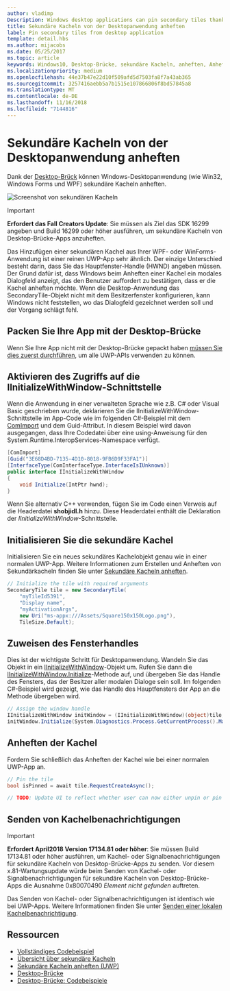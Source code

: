 ```yaml
---
author: vladimp
Description: Windows desktop applications can pin secondary tiles thanks to the Desktop Bridge!
title: Sekundäre Kacheln von der Desktopanwendung anheften
label: Pin secondary tiles from desktop application
template: detail.hbs
ms.author: mijacobs
ms.date: 05/25/2017
ms.topic: article
keywords: Windows10, Desktop-Brücke, sekundäre Kacheln, anheften, Anheften, Schnellstart, Codebeispiel, Beispiel, Sekundärkachel, Desktopanwendung, Win32, Winforms, WPF
ms.localizationpriority: medium
ms.openlocfilehash: 44e37b47e22d10f509afd5d7503fa8f7a43ab365
ms.sourcegitcommit: 3257416aebb5a7b1515e107866806f8bd57845a8
ms.translationtype: MT
ms.contentlocale: de-DE
ms.lasthandoff: 11/16/2018
ms.locfileid: "7144816"
---
```

# <a name="pin-secondary-tiles-from-desktop-application"></a>Sekundäre Kacheln von der Desktopanwendung anheften


Dank der [Desktop-Brück](https://developer.microsoft.com/windows/bridges/desktop) können Windows-Desktopanwendung (wie Win32, Windows Forms und WPF) sekundäre Kacheln anheften.

![Screenshot von sekundären Kacheln](images/secondarytiles.png)

> [!IMPORTANT]
> **Erfordert das Fall Creators Update**: Sie müssen als Ziel das SDK 16299 angeben und Build 16299 oder höher ausführen, um sekundäre Kacheln von Desktop-Brücke-Apps anzuheften.

Das Hinzufügen einer sekundären Kachel aus Ihrer WPF- oder WinForms-Anwendung ist einer reinen UWP-App sehr ähnlich. Der einzige Unterschied besteht darin, dass Sie das Hauptfenster-Handle (HWND) angeben müssen. Der Grund dafür ist, dass Windows beim Anheften einer Kachel ein modales Dialogfeld anzeigt, das den Benutzer auffordert zu bestätigen, dass er die Kachel anheften möchte. Wenn die Desktop-Anwendung das SecondaryTile-Objekt nicht mit dem Besitzerfenster konfigurieren, kann Windows nicht feststellen, wo das Dialogfeld gezeichnet werden soll und der Vorgang schlägt fehl.


## <a name="package-your-app-with-desktop-bridge"></a>Packen Sie Ihre App mit der Desktop-Brücke

Wenn Sie Ihre App nicht mit der Desktop-Brücke gepackt haben [müssen Sie dies zuerst durchführen](https://docs.microsoft.com/windows/uwp/porting/desktop-to-uwp-root), um alle UWP-APIs verwenden zu können.


## <a name="enable-access-to-iinitializewithwindow-interface"></a>Aktivieren des Zugriffs auf die IInitializeWithWindow-Schnittstelle

Wenn die Anwendung in einer verwalteten Sprache wie z.B. C# oder Visual Basic geschrieben wurde, deklarieren Sie die IInitializeWithWindow-Schnittstelle im App-Code wie im folgenden C#-Beispiel mit dem [ComImport](https://msdn.microsoft.com/library/system.runtime.interopservices.comimportattribute.aspx) und dem Guid-Attribut. In diesem Beispiel wird davon ausgegangen, dass Ihre Codedatei über eine using-Anweisung für den System.Runtime.InteropServices-Namespace verfügt.

```csharp
[ComImport]
[Guid("3E68D4BD-7135-4D10-8018-9FB6D9F33FA1")]
[InterfaceType(ComInterfaceType.InterfaceIsIUnknown)]
public interface IInitializeWithWindow
{
    void Initialize(IntPtr hwnd);
}
```

Wenn Sie alternativ C++ verwenden, fügen Sie im Code einen Verweis auf die Headerdatei **shobjidl.h** hinzu. Diese Headerdatei enthält die Deklaration der *IInitializeWithWindow*-Schnittstelle.


## <a name="initialize-the-secondary-tile"></a>Initialisieren Sie die sekundäre Kachel

Initialisieren Sie ein neues sekundäres Kachelobjekt genau wie in einer normalen UWP-App. Weitere Informationen zum Erstellen und Anheften von Sekundärkacheln finden Sie unter [Sekundäre Kacheln anheften](secondary-tiles-pinning.md).

```csharp
// Initialize the tile with required arguments
SecondaryTile tile = new SecondaryTile(
    "myTileId5391",
    "Display name",
    "myActivationArgs",
    new Uri("ms-appx:///Assets/Square150x150Logo.png"),
    TileSize.Default);
```


## <a name="assign-the-window-handle"></a>Zuweisen des Fensterhandles

Dies ist der wichtigste Schritt für Desktopanwendung. Wandeln Sie das Objekt in ein [IInitializeWithWindow](https://msdn.microsoft.com/library/windows/desktop/hh706981.aspx)-Objekt um. Rufen Sie dann die [IInitializeWithWindow.Initialize](https://msdn.microsoft.com/library/windows/desktop/hh706982.aspx)-Methode auf, und übergeben Sie das Handle des Fensters, das der Besitzer aller modalen Dialoge sein soll. Im folgenden C#-Beispiel wird gezeigt, wie das Handle des Hauptfensters der App an die Methode übergeben wird.

```csharp
// Assign the window handle
IInitializeWithWindow initWindow = (IInitializeWithWindow)(object)tile;
initWindow.Initialize(System.Diagnostics.Process.GetCurrentProcess().MainWindowHandle);
```


## <a name="pin-the-tile"></a>Anheften der Kachel

Fordern Sie schließlich das Anheften der Kachel wie bei einer normalen UWP-App an.

```csharp
// Pin the tile
bool isPinned = await tile.RequestCreateAsync();

// TODO: Update UI to reflect whether user can now either unpin or pin
```


## <a name="send-tile-notifications"></a>Senden von Kachelbenachrichtigungen

> [!IMPORTANT]
> **Erfordert April2018 Version 17134.81 oder höher**: Sie müssen Build 17134.81 oder höher ausführen, um Kachel- oder Signalbenachrichtigungen für sekundäre Kacheln von Desktop-Brücke-Apps zu senden. Vor diesem x.81-Wartungsupdate würde beim Senden von Kachel- oder Signalbenachrichtigungen für sekundäre Kacheln von Desktop-Brücke-Apps die Ausnahme 0x80070490 *Element nicht gefunden* auftreten.

Das Senden von Kachel- oder Signalbenachrichtigungen ist identisch wie bei UWP-Apps. Weitere Informationen finden Sie unter [Senden einer lokalen Kachelbenachrichtigung](sending-a-local-tile-notification.md).


## <a name="resources"></a>Ressourcen

* [Vollständiges Codebeispiel](https://github.com/Microsoft/DesktopBridgeToUWP-Samples/tree/master/Samples/SecondaryTileSample)
* [Übersicht über sekundäre Kacheln](secondary-tiles.md)
* [Sekundäre Kacheln anheften (UWP)](secondary-tiles-pinning.md)
* [Desktop-Brücke](https://developer.microsoft.com/windows/bridges/desktop)
* [Desktop-Brücke: Codebeispiele](https://github.com/Microsoft/DesktopBridgeToUWP-Samples)